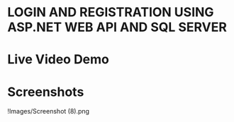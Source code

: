# LOGIN AND REGISTRATION USING ASP.NET WEB API AND SQL SERVER

# Live Video Demo


# Screenshots
!Images/Screenshot (8).png
